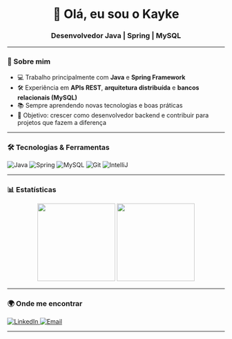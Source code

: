 <!-- Banner / Header -->
<h1 align="center">👋 Olá, eu sou o Kayke</h1>
<h3 align="center">Desenvolvedor Java | Spring | MySQL</h3>

---

### 🚀 Sobre mim
- 💻 Trabalho principalmente com **Java** e **Spring Framework**  
- 🛠️ Experiência em **APIs REST**, **arquitetura distribuída** e **bancos relacionais (MySQL)**  
- 📚 Sempre aprendendo novas tecnologias e boas práticas  
- 🎯 Objetivo: crescer como desenvolvedor backend e contribuir para projetos que fazem a diferença  

---

### 🛠️ Tecnologias & Ferramentas
<p align="left">
  <img src="https://img.shields.io/badge/Code-Java-orange?logo=openjdk&logoColor=white" alt="Java"/>
  <img src="https://img.shields.io/badge/Framework-Spring-brightgreen?logo=spring&logoColor=white" alt="Spring"/>
  <img src="https://img.shields.io/badge/Database-MySQL-blue?logo=mysql&logoColor=white" alt="MySQL"/>
  <img src="https://img.shields.io/badge/Tools-Git-black?logo=git&logoColor=white" alt="Git"/>
  <img src="https://img.shields.io/badge/IDE-IntelliJ%20IDEA-purple?logo=intellijidea&logoColor=white" alt="IntelliJ"/>
</p>

---

### 📊 Estatísticas
<p align="center">
  <img height="180em" src="https://github-readme-stats.vercel.app/api?username=Orkkrov&show_icons=true&theme=radical&hide_border=true" />
  <img height="180em" src="https://github-readme-stats.vercel.app/api/top-langs/?username=Orkkrov&layout=compact&theme=radical&hide_border=true"/>
</p>

---

### 🌍 Onde me encontrar
<p align="left">
  <a href="https://www.linkedin.com/in/kayke-ribeiro-3915391a4/" target="_blank">
    <img src="https://img.shields.io/badge/LinkedIn-blue?logo=linkedin&logoColor=white" alt="LinkedIn"/>
  </a>
  <a href="mailto:kaykedasilva.2003@gmail.com">
    <img src="https://img.shields.io/badge/Email-red?logo=gmail&logoColor=white" alt="Email"/>
  </a>
</p>

---
